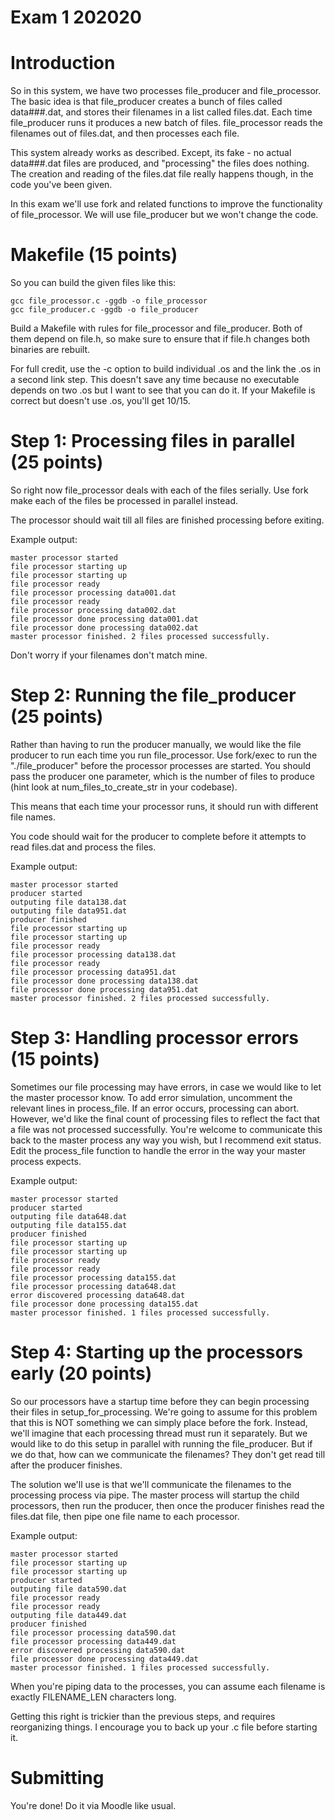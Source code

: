 # Exam 1 202020

# Introduction

So in this system, we have two processes file\_producer and
file\_processor.  The basic idea is that file\_producer creates a
bunch of files called data###.dat, and stores their filenames in a
list called files.dat.  Each time file\_producer runs it produces a
new batch of files.  file\_processor reads the filenames out of
files.dat, and then processes each file.

This system already works as described.  Except, its fake - no actual
data###.dat files are produced, and "processing" the files does
nothing.  The creation and reading of the files.dat file really
happens though, in the code you've been given.

In this exam we'll use fork and related functions to improve the
functionality of file\_processor.  We will use file\_producer but we
won't change the code.

# Makefile (15 points)

So you can build the given files like this:

    gcc file_processor.c -ggdb -o file_processor
    gcc file_producer.c -ggdb -o file_producer

Build a Makefile with rules for file\_processor and file\_producer.
Both of them depend on file.h, so make sure to ensure that if file.h
changes both binaries are rebuilt.

For full credit, use the -c option to build individual .os and the
link the .os in a second link step.  This doesn't save any time
because no executable depends on two .os but I want to see that you
can do it.  If your Makefile is correct but doesn't use .os, you'll
get 10/15.

#  Step 1: Processing files in parallel (25 points)

So right now file\_processor deals with each of the files serially.
Use fork make each of the files be processed in parallel instead.

The processor should wait till all files are finished processing
before exiting.

Example output:

	master processor started
	file processor starting up
    file processor starting up
	file processor ready
	file processor processing data001.dat
	file processor ready
	file processor processing data002.dat
    file processor done processing data001.dat
	file processor done processing data002.dat
	master processor finished. 2 files processed successfully.

Don't worry if your filenames don't match mine.

# Step 2: Running the file\_producer (25 points)

Rather than having to run the producer manually, we would like the
file producer to run each time you run file\_processor.  Use fork/exec
to run the "./file\_producer" before the processor processes are
started.  You should pass the producer one parameter, which is the
number of files to produce (hint look at num\_files\_to\_create\_str
in your codebase).

This means that each time your processor runs, it should run with
different file names.

You code should wait for the producer to complete before it attempts
to read files.dat and process the files.

Example output:

	master processor started
	producer started
	outputing file data138.dat
	outputing file data951.dat
	producer finished
	file processor starting up
	file processor starting up
	file processor ready
    file processor processing data138.dat
	file processor ready
	file processor processing data951.dat
	file processor done processing data138.dat
	file processor done processing data951.dat
	master processor finished. 2 files processed successfully.

# Step 3: Handling processor errors (15 points)

Sometimes our file processing may have errors, in case we would like
to let the master processor know.  To add error simulation, uncomment
the relevant lines in process\_file.  If an error occurs, processing
can abort.  However, we'd like the final count of processing files to
reflect the fact that a file was not processed successfully.  You're
welcome to communicate this back to the master process any way you
wish, but I recommend exit status.  Edit the process\_file function to
handle the error in the way your master process expects.

Example output:

	master processor started
	producer started
	outputing file data648.dat
	outputing file data155.dat
	producer finished
	file processor starting up
	file processor starting up
	file processor ready
	file processor ready
    file processor processing data155.dat
	file processor processing data648.dat
	error discovered processing data648.dat
	file processor done processing data155.dat
	master processor finished. 1 files processed successfully.

# Step 4: Starting up the processors early (20 points)

So our processors have a startup time before they can begin processing
their files in setup\_for\_processing.  We're going to assume for this
problem that this is NOT something we can simply place before the
fork.  Instead, we'll imagine that each processing thread must run it
separately.  But we would like to do this setup in parallel with
running the file\_producer.  But if we do that, how can we communicate
the filenames?  They don't get read till after the producer finishes.

The solution we'll use is that we'll communicate the filenames to the
processing process via pipe.  The master process will startup the
child processors, then run the producer, then once the producer
finishes read the files.dat file, then pipe one file name to each
processor.

Example output:

	master processor started
	file processor starting up
	file processor starting up
	producer started
	outputing file data590.dat
	file processor ready
	file processor ready
	outputing file data449.dat
	producer finished
	file processor processing data590.dat
	file processor processing data449.dat
	error discovered processing data590.dat
	file processor done processing data449.dat
	master processor finished. 1 files processed successfully.

When you're piping data to the processes, you can assume each filename
is exactly FILENAME\_LEN characters long.

Getting this right is trickier than the previous steps, and requires
reorganizing things.  I encourage you to back up your .c file before
starting it.

# Submitting

You're done!  Do it via Moodle like usual.
